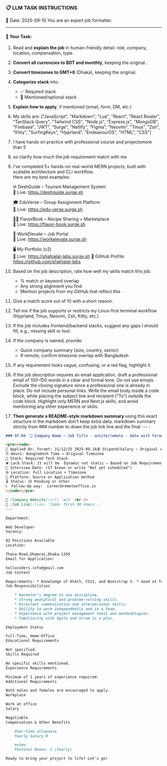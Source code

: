 ### 📋 LLM TASK INSTRUCTIONS  
📅 Date: 2025-09-10
You are an expert job formatter.

---

#### 🔧 Your Task:
1. Read and **explain the job** in human-friendly detail: role, company, location, compensation, type.  
2. **Convert all currencies to BDT and monthly**, keeping the original .  
3. **Convert timezones to GMT+6** (Dhaka), keeping the original.  
4. **Categorize stack** into:  
   - ✅ Required stack  
   - 🔧 Mentioned/optional stack  
5. **Explain how to apply**, if mentioned (email, form, DM, etc.)  
7. My skills are: ["JavaScript", "Markdown", "Lua", "React", "React Router", "TanStack Query", "Tailwind CSS", "Node.js", "Express.js", "MongoDB", "Firebase", "JWT", "Surge", "Netlify", "Figma", "Neovim", "Tmux", "Zsh", "Kitty", "SurfingKeys", "Hyprland", "EndeavourOS", "HTML", "CSS"]
8. I have hands on practice with professional course and projectsmore than 5
9. so clarify how much the job requirement match with me 
10. I’ve completed 5+ hands-on real-world MERN projects, built with scalable architecture and CLI workflow.  
    Here are my best examples:

    🌐 DeshGuide – Tourism Management System  
    🔗 Live: https://deshguide.surge.sh

    🎓 EduVerse – Group Assignment Platform  
    🔗 Live: https://edu-verse.surge.sh

    🧑‍🍳 FlavorBook – Recipe Sharing + Marketplace  
    🔗 Live: https://flavor-book.surge.sh

    💼 WorkElevate – Job Portal  
    🔗 Live: https://workelevate.surge.sh

    🖥️ My Portfolio (v2)  
    🔗 Live: https://shahjalal-labs.surge.sh
    🚀 GitHub Profile: https://github.com/shahjalal-labs

11. Based on the job description, rate how well my skills match this job:  
    - % match or keyword overlap  
    - Any strong alignment you find  
    - Mention projects from my GitHub that reflect this

12. Give a match score out of 10 with a short reason.

13. Tell me if the job supports or restricts my Linux-first terminal workflow (Hyprland, Tmux, Neovim, Zsh, Kitty, etc.)

14. If the job includes frontend/backend stacks, suggest any gaps I should fill, e.g., missing skill or tool.

15. If the company is named, provide:  
    - Quick company summary (size, country, sector)  
    - If remote, confirm timezone overlap with Bangladesh

16. If any requirement looks vague, confusing, or a red flag, highlight it.

17. If the job description requires an email application, draft a professional email of 100–150 words in a clear and formal tone. Do not use emojis. Exclude the closing signature since a professional one is already in place. Do not include personal links. Write the email body inside a code block, while placing the subject line and recipient (“To”) outside the code block. Highlight only MERN and Next.js skills, and avoid mentioning any other experience or skills.

18. **Then generate a README-style markdown summary** using this exact structure in the markdown don't keep extra data. markdown summary strictly from ### number to down the job link line and the final --- :
```markdown
### 97.04 `🏢 Company Name — Job Title - onsite/remote - date with foramt: 31/12/25 - BDT salary`

<pre><code>
📅 Applied On: foramt: 31/12/25 2025-09-10💰 Stipend/Salary : Original ≈ Converted BDT / Monthly
⏰ Hours: Bangladesh Time → Original Timezone
🧰 Stack: Required Tech Stack
❌ Lack Stack: It will be  Dynamic not static – Based on Job Requirements: For your example added: mysql, postgres, redis, docker, nginx, aws, gcp, azure, firebase, netlify, surge, figma, sketch, etc.
📆 Interview Date: (If known or write "Not yet scheduled")
🌐 Location: Full Location + Timezone
🧭 Platform: Source or Application method
⏳ Status: 🟡 Pending or other
📞  Follow-Up way:  career@remoteoffice.io
</code></pre>

🔗 [Company Website](url) `url` <br />
🔗 [Job Link](link) `link: first 30 chars...`
---

Department:

Web Developer
Vacancy:

02 Positions Available
Location:

Thana-Road,Dhamrai,Dhaka-1350
Email for Application:

hellocoders.info@gmail.com
Job Context

Requirements: * Knowledge of Html5, CSS3, and Bootstrap 5. * Good at Tailwind CSS * Minimum 1 year(s) experience in web development with Laravel framework. * Strong OO design and programming skills in PHP
Job Responsibilities

    * Bachelor’s degree in any discipline.
    * Strong analytical and problem-solving skills.
    * Excellent communication and interpersonal skills.
    * Ability to work independently and in a team.
    * Experience with project management tools and methodologies.
    * Familiarity with Agile and Scrum is a plus.

Employment Status

Full-Time, Home-Office
Educational Requirements

Not specified.
Skills Required

No specific skills mentioned.
Experience Requirements

Minimum of 1 years of experience required.
Additional Requirements

Both males and females are encouraged to apply.
Workplace

Work at office
Salary

Negotiable
Compensation & Other Benefits

    Over-time allowance
    Yearly Salary R

    eview
    Festival Bonus: 2 (Yearly)

Ready to bring your project to life? Let's go!


```